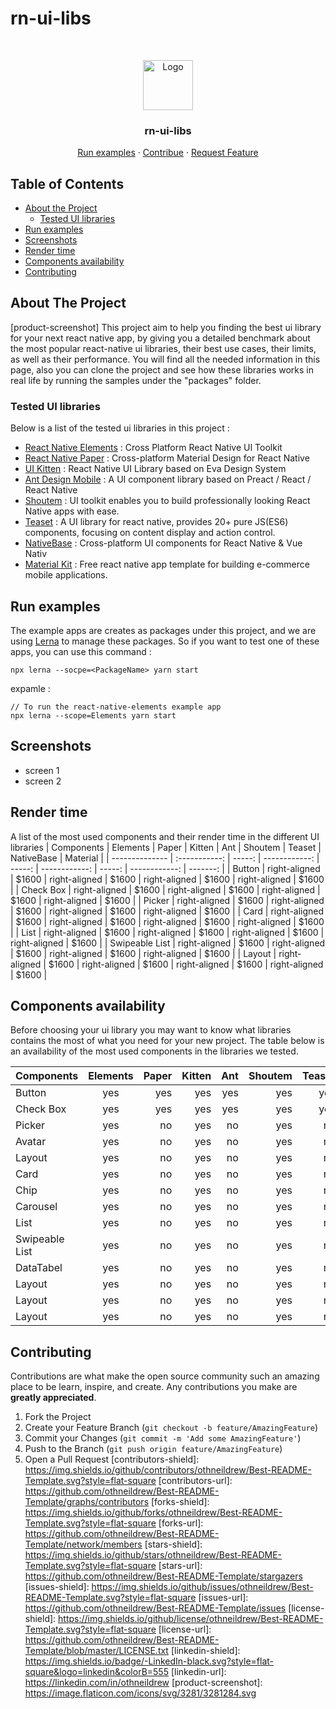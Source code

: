 # rn-ui-libs

<!--
*** Thanks for checking out this README Template. If you have a suggestion that would
*** make this better, please fork the repo and create a pull request or simply open
*** an issue with the tag "enhancement".
*** Thanks again! Now go create something AMAZING! :D
-->
<!-- PROJECT SHIELDS -->
<!--
*** I'm using markdown "reference style" links for readability.
*** Reference links are enclosed in brackets [ ] instead of parentheses ( ).
*** See the bottom of this document for the declaration of the reference variables
*** for contributors-url, forks-url, etc. This is an optional, concise syntax you may use.
*** https://www.markdownguide.org/basic-syntax/#reference-style-links
-->
<!-- PROJECT LOGO -->
<br />
<p align="center">
  <a href="https://github.com/othneildrew/Best-README-Template">
        <img src="https://image.flaticon.com/icons/svg/3281/3281284.svg" alt="Logo" width="80" height="80">
  </a>
  <h3 align="center">rn-ui-libs</h3>
  <p align="center">
    <a href="https://github.com/othneildrew/Best-README-Template">Run examples</a>
    ·
    <a href="https://github.com/othneildrew/Best-README-Template/issues">Contribue</a>
    ·
    <a href="https://github.com/othneildrew/Best-README-Template/issues">Request Feature</a>
  </p>
</p>

<!-- TABLE OF CONTENTS -->

## Table of Contents

- [About the Project](#about-the-project)
  - [Tested UI libraries ](#tested-ui-libraries)
- [Run examples](#run-examples)
- [Screenshots](#screenshots)
- [Render time](#render-time)
- [Components availability](#components-availability)
- [Contributing](#contributing)
  <!-- ABOUT THE PROJECT -->

## About The Project

[product-screenshot]
This project aim to help you finding the best ui library for your next react native app, by giving you a detailed benchmark about the most popular react-native ui libraries, their best use cases, their limits, as well as their performance.
You will find all the needed information in this page, also you can clone the project and see how these libraries works in real life by running the samples under the "packages" folder.

### Tested UI libraries

Below is a list of the tested ui libraries in this project :

- [React Native Elements](https://react-native-elements.github.io/react-native-elements/) : Cross Platform React Native UI Toolkit
- [React Native Paper](https://callstack.github.io/react-native-paper/) : Cross-platform Material Design for React Native
- [UI Kitten](https://akveo.github.io/react-native-ui-kitten/) : React Native UI Library based on Eva Design System
- [Ant Design Mobile](https://mobile.ant.design/) : A UI component library based on Preact / React / React Native
- [Shoutem](https://shoutem.github.io/docs/ui-toolkit/introduction) : UI toolkit enables you to build professionally looking React Native apps with ease.
- [Teaset](https://github.com/rilyu/teaset) : A UI library for react native, provides 20+ pure JS(ES6) components, focusing on content display and action control.
- [NativeBase](https://nativebase.io/) : Cross-platform UI components for React Native & Vue Nativ
- [Material Kit](https://demos.creative-tim.com/material-kit-react-native/docs/?_ga=2.146360692.1129554279.1597731518-51190660.1597731518#/) : Free react native app template for building e-commerce mobile applications.

## Run examples

The example apps are creates as packages under this project, and we are using [Lerna](https://github.com/lerna/lerna) to manage these packages.
So if you want to test one of these apps, you can use this command :
```
npx lerna --socpe=<PackageName> yarn start 
```
expamle :
```
// To run the react-native-elements example app 
npx lerna --scope=Elements yarn start
```
## Screenshots
- screen 1
- screen 2

## Render time

A list of the most used components and their render time in the different UI libraries
| Components | Elements | Paper | Kitten | Ant | Shoutem | Teaset | NativeBase | Material |
| -------------- | :-----------: | -----: | ------------: | -----: | ------------: | -----: | ------------: | -------: |
| Button | right-aligned | \$1600 | right-aligned | \$1600 | right-aligned | \$1600 | right-aligned | \$1600 |
| Check Box | right-aligned | \$1600 | right-aligned | \$1600 | right-aligned | \$1600 | right-aligned | \$1600 |
| Picker | right-aligned | \$1600 | right-aligned | \$1600 | right-aligned | \$1600 | right-aligned | \$1600 |
| Card | right-aligned | \$1600 | right-aligned | \$1600 | right-aligned | \$1600 | right-aligned | \$1600 |
| List | right-aligned | \$1600 | right-aligned | \$1600 | right-aligned | \$1600 | right-aligned | \$1600 |
| Swipeable List | right-aligned | \$1600 | right-aligned | \$1600 | right-aligned | \$1600 | right-aligned | \$1600 |
| Layout | right-aligned | \$1600 | right-aligned | \$1600 | right-aligned | \$1600 | right-aligned | \$1600 |

## Components availability

Before choosing your ui library you may want to know what libraries contains the most of what you need for your new project.
The table below is an availability of the most used components in the libraries we tested.

| Components | Elements | Paper | Kitten | Ant | Shoutem | Teaset | NativeBase | Material |
| -------------- | :-----------: | -----: | ------------: | -----: | ------------: | -----: | ------------: | -------: |
| Button | yes | yes| yes | yes | yes | yes | yes | yes |
| Check Box | yes | yes | yes | yes | yes | yes | yes | yes |
| Picker | yes | no | yes |no| yes | no | no | no |
| Avatar |  yes | no | yes |no| yes | no | no | no |
| Layout |  yes | no | yes |no| yes | no | no | no |
| Card |  yes | no | yes |no| yes | no | no | no |
| Chip |  yes | no | yes |no| yes | no | no | no |
| Carousel |  yes | no | yes |no| yes | no | no | no |
| List |  yes | no | yes |no| yes | no | no | no |
| Swipeable List |  yes | no | yes |no| yes | no | no | no |
| DataTabel |  yes | no | yes |no| yes | no | no | no |
| Layout |  yes | no | yes |no| yes | no | no | no |
| Layout |  yes | no | yes |no| yes | no | no | no |
| Layout |  yes | no | yes |no| yes | no | no | no |

<!-- CONTRIBUTING -->

## Contributing

Contributions are what make the open source community such an amazing place to be learn, inspire, and create. Any contributions you make are **greatly appreciated**.

1. Fork the Project
2. Create your Feature Branch (`git checkout -b feature/AmazingFeature`)
3. Commit your Changes (`git commit -m 'Add some AmazingFeature'`)
4. Push to the Branch (`git push origin feature/AmazingFeature`)
5. Open a Pull Request
   [contributors-shield]: https://img.shields.io/github/contributors/othneildrew/Best-README-Template.svg?style=flat-square
   [contributors-url]: https://github.com/othneildrew/Best-README-Template/graphs/contributors
   [forks-shield]: https://img.shields.io/github/forks/othneildrew/Best-README-Template.svg?style=flat-square
   [forks-url]: https://github.com/othneildrew/Best-README-Template/network/members
   [stars-shield]: https://img.shields.io/github/stars/othneildrew/Best-README-Template.svg?style=flat-square
   [stars-url]: https://github.com/othneildrew/Best-README-Template/stargazers
   [issues-shield]: https://img.shields.io/github/issues/othneildrew/Best-README-Template.svg?style=flat-square
   [issues-url]: https://github.com/othneildrew/Best-README-Template/issues
   [license-shield]: https://img.shields.io/github/license/othneildrew/Best-README-Template.svg?style=flat-square
   [license-url]: https://github.com/othneildrew/Best-README-Template/blob/master/LICENSE.txt
   [linkedin-shield]: https://img.shields.io/badge/-LinkedIn-black.svg?style=flat-square&logo=linkedin&colorB=555
   [linkedin-url]: https://linkedin.com/in/othneildrew
   [product-screenshot]: https://image.flaticon.com/icons/svg/3281/3281284.svg
